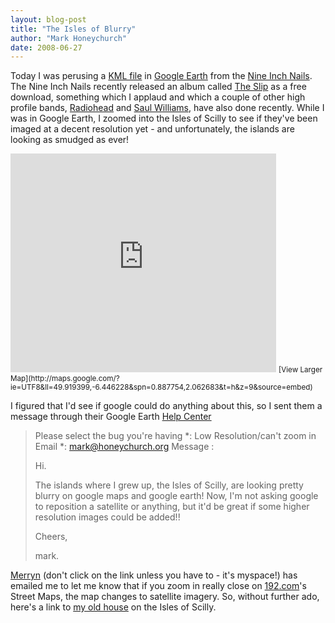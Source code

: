 ```yaml
---
layout: blog-post
title: "The Isles of Blurry"
author: "Mark Honeychurch"
date: 2008-06-27
---
```


Today I was perusing a [KML file](http://dl.nin.com/kml/slip_dls.kml) in [Google Earth](http://earth.google.com/) from the [Nine Inch Nails](http://www.nin.com/). The Nine Inch Nails recently released an album called [The Slip](http://theslip.nin.com/) as a free download, something which I applaud and which a couple of other high profile bands, [Radiohead](http://www.inrainbows.com/) and [Saul Williams](http://www.saulwilliams.com/), have also done recently. While I was in Google Earth, I zoomed into the Isles of Scilly to see if they've been imaged at a decent resolution yet - and unfortunately, the islands are looking as smudged as ever!

<iframe width="425" height="350" frameborder="0" scrolling="no" marginheight="0" marginwidth="0" src="http://maps.google.com/?ie=UTF8&amp;ll=49.919399,-6.446228&amp;spn=0.887754,2.062683&amp;t=h&amp;z=9&amp;output=embed&amp;s=AARTsJqzARj-Z8VnW5pkPMLMmZbqrJcYpw"></iframe>
<small>[View Larger Map](http://maps.google.com/?ie=UTF8&amp;ll=49.919399,-6.446228&amp;spn=0.887754,2.062683&amp;t=h&amp;z=9&amp;source=embed)</small>

I figured that I'd see if google could do anything about this, so I sent them a message through their Google Earth [Help Center](http://earth.google.com/support/bin/request.py?&extra.customer=GEFree&contact_type=data)

> Please select the bug you're having *: Low Resolution/can't zoom in
> Email *: mark@honeychurch.org
> Message :
>
> Hi.
>
> The islands where I grew up, the Isles of Scilly,
> are looking pretty blurry on google maps and google
> earth! Now, I'm not asking google to reposition a
> satellite or anything, but it'd be great if some
> higher resolution images could be added!!
>
> Cheers,
>
> mark.

[Merryn](http://www.myspace.com/nicebergg) (don't click on the link unless you have to - it's myspace!) has emailed me to let me know that if you zoom in really close on [192.com](http://www.192.com/)'s Street Maps, the map changes to satellite imagery. So, without further ado, here's a link to [my old house](http://www.192.com/maps/?lev=1&px=91528&py=10262.5) on the Isles of Scilly.
